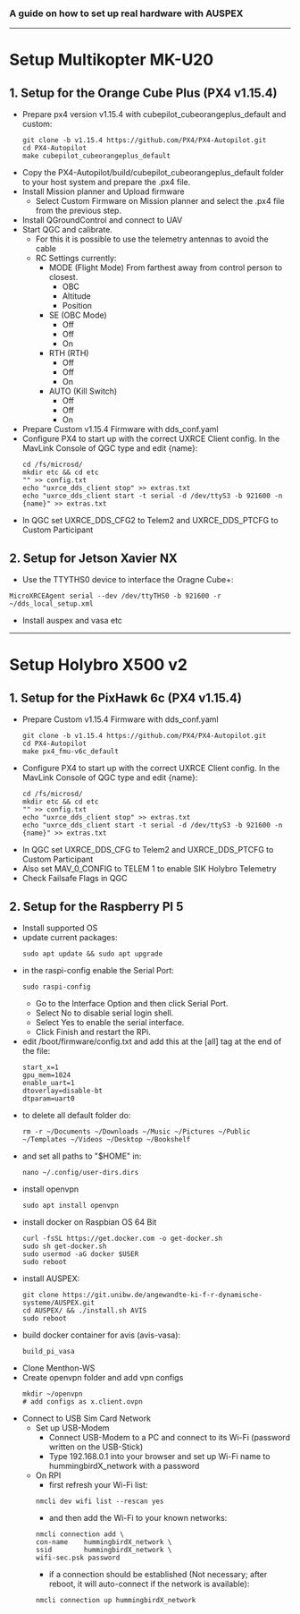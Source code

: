 ### A guide on how to set up real hardware with AUSPEX
---
# Setup Multikopter MK-U20
## 1. Setup for the Orange Cube Plus (PX4 v1.15.4)
- Prepare px4 version v1.15.4 with cubepilot_cubeorangeplus_default and custom:
    ```
    git clone -b v1.15.4 https://github.com/PX4/PX4-Autopilot.git
    cd PX4-Autopilot
    make cubepilot_cubeorangeplus_default
    ```
- Copy the PX4-Autopilot/build/cubepilot_cubeorangeplus_default folder to your host system and prepare the .px4 file.
- Install Mission planner and Upload firmware
    - Select Custom Firmware on Mission planner and select the .px4 file from the previous step.
- Install QGroundControl and connect to UAV
- Start QGC and calibrate.
    - For this it is possible to use the telemetry antennas to avoid the cable
    - RC Settings currently:
        - MODE (Flight Mode) From farthest away from control person to closest.
            - OBC
            - Altitude
            - Position
        - SE (OBC Mode)
            - Off
            - Off
            - On
        - RTH (RTH)
            - Off
            - Off
            - On
        - AUTO (Kill Switch)
            - Off
            - Off
            - On
- Prepare Custom v1.15.4 Firmware with dds_conf.yaml
- Configure PX4 to start up with the correct UXRCE Client config. In the MavLink Console of QGC type and edit {name}:
    ```
    cd /fs/microsd/
    mkdir etc && cd etc
    "" >> config.txt
    echo "uxrce_dds_client stop" >> extras.txt
    echo "uxrce_dds_client start -t serial -d /dev/ttyS3 -b 921600 -n {name}" >> extras.txt
    ```
- In QGC set UXRCE_DDS_CFG2 to Telem2 and UXRCE_DDS_PTCFG to Custom Participant

## 2. Setup for Jetson Xavier NX

- Use the TTYTHS0 device to interface the Oragne Cube+:
```
MicroXRCEAgent serial --dev /dev/ttyTHS0 -b 921600 -r ~/dds_local_setup.xml
```
- Install auspex and vasa etc

---

# Setup Holybro X500 v2
## 1. Setup for the PixHawk 6c (PX4 v1.15.4)
- Prepare Custom v1.15.4 Firmware with dds_conf.yaml
    ```
    git clone -b v1.15.4 https://github.com/PX4/PX4-Autopilot.git
    cd PX4-Autopilot
    make px4_fmu-v6c_default
    ```
- Configure PX4 to start up with the correct UXRCE Client config. In the MavLink Console of QGC type and edit {name}:
    ```
    cd /fs/microsd/
    mkdir etc && cd etc
    "" >> config.txt
    echo "uxrce_dds_client stop" >> extras.txt
    echo "uxrce_dds_client start -t serial -d /dev/ttyS3 -b 921600 -n {name}" >> extras.txt
    ```
- In QGC set UXRCE_DDS_CFG to Telem2 and UXRCE_DDS_PTCFG to Custom Participant
- Also set MAV_0_CONFIG to TELEM 1 to enable SIK Holybro Telemetry
- Check Failsafe Flags in QGC

## 2. Setup for the Raspberry PI 5
- Install supported OS
- update current packages:
    ```
    sudo apt update && sudo apt upgrade
    ```
- in the raspi-config enable the Serial Port:
    ```
    sudo raspi-config
    ```
    - Go to the Interface Option and then click Serial Port.
    - Select No to disable serial login shell.
    - Select Yes to enable the serial interface.
    - Click Finish and restart the RPi.
- edit /boot/firmware/config.txt and add this at the [all] tag at the end of the file:
    ```
    start_x=1
    gpu_mem=1024
    enable_uart=1
    dtoverlay=disable-bt
    dtparam=uart0
    ```
- to delete all default folder do:
    ```
    rm -r ~/Documents ~/Downloads ~/Music ~/Pictures ~/Public ~/Templates ~/Videos ~/Desktop ~/Bookshelf
    ```
- and set all paths to "$HOME" in:
    ```
    nano ~/.config/user-dirs.dirs
    ```
- install openvpn
    ```
    sudo apt install openvpn
    ```
- install docker on Raspbian OS 64 Bit
    ```
    curl -fsSL https://get.docker.com -o get-docker.sh
    sudo sh get-docker.sh
    sudo usermod -aG docker $USER
    sudo reboot
    ```
- install AUSPEX:
    ```
    git clone https://git.unibw.de/angewandte-ki-f-r-dynamische-systeme/AUSPEX.git
    cd AUSPEX/ && ./install.sh AVIS
    sudo reboot
    ```
- build docker container for avis (avis-vasa):
    ```
    build_pi_vasa
    ```
- Clone Menthon-WS
- Create openvpn folder and add vpn configs
    ```
    mkdir ~/openvpn
    # add configs as x.client.ovpn
    ```
- Connect to USB Sim Card Network
    - Set up USB-Modem
        - Connect USB-Modem to a PC and connect to its Wi-Fi (password written on the USB-Stick)
        - Type 192.168.0.1 into your browser and set up Wi-Fi name to hummingbirdX_network with a password
    - On RPI
        - first refresh your Wi-Fi list:
        ```
        nmcli dev wifi list --rescan yes
        ```
        - and then add the Wi-Fi to your known networks:
        ```
        nmcli connection add \
        con-name    hummingbirdX_network \
        ssid        hummingbirdX_network \
        wifi-sec.psk password
        ```
        - if a connection should be established (Not necessary; after reboot, it will auto-connect if the network is available):
        ```
        nmcli connection up hummingbirdX_network
        ```